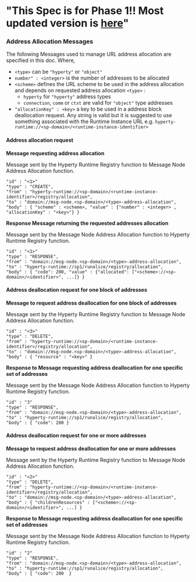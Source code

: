  "This Spec is for Phase 1!! Most updated version is [here](https://github.com/reTHINK-project/specs/tree/master/messages)" 
=============== 
### Address Allocation Messages

The following Messages used to manage URL address allocation are specified in this doc. Where,

-	`<type>` can be `"hyperty"` or `"object"`
-	`number" : <integer>` is the number of addresses to be allocated
-	`<scheme>` defines the URL scheme to be used in the address allocation and depends on requested address allocation `<type>` :
	-	`hyperty` for `"hyperty"` address types
	-	`connection`, `comm` or `ctxt` are valid for `"object"` type addresses
-	`"allocationKey" : <key>` a key to be used in a address block deallocation request. Any string is valid but it is suggested to use something associated with the Runtime Instance URL e.g. `hyperty-runtime://<sp-domain>/<runtime-instance-identifier>`

#### Address allocation request

**Message requesting address allocation**

Message sent by the Hyperty Runtime Registry function to Message Node Address Allocation function.

```
"id" : "<1>"
"type" : "CREATE",
"from" : "hyperty-runtime://<sp-domain>/<runtime-instance-identifier>/registry/allocation",
"to" : "domain://msg-node.<sp-domain>/<type>-address-allocation",
"body" : { "scheme" : <scheme>, "value" : {"number" : <integer> ,  "allocationKey" : "<key>"} }
```

**Response Message returning the requested addresses allocation**

Message sent by the Message Node Address Allocation function to Hyperty Runtime Registry function.

```
"id" : "<1>"
"type" : "RESPONSE",
"from" : "domain://msg-node.<sp-domain>/<type>-address-allocation",
"to" : "hyperty-runtime://sp1/runalice/registry/allocation",
"body" : { "code": 200, "value" : {"allocated": ["<scheme>://<sp-domain>/<identifier>", ...]} }
```

#### Address deallocation request for one block of addresses

**Message to request address deallocation for one block of addresses**

Message sent by the Hyperty Runtime Registry function to Message Node Address Allocation function.

```
"id" : "<3>"
"type" : "DELETE",
"from" : "hyperty-runtime://<sp-domain>/<runtime-instance-identifier>/registry/allocation",
"to" : "domain://msg-node.<sp-domain>/<type>-address-allocation",
"body" : { "resource" : "<key>" }
```

**Response to Message requesting address deallocation for one specific set of addresses**

Message sent by the Message Node Address Allocation function to Hyperty Runtime Registry function.

```
"id" : "3"
"type" : "RESPONSE",
"from" : "domain://msg-node.<sp-domain>/<type>-address-allocation",
"to" : "hyperty-runtime://sp1/runalice/registry/allocation",
"body" : { "code": 200 }
```

#### Address deallocation request for one or more addresses

**Message to request address deallocation for one or more addresses**

Message sent by the Hyperty Runtime Registry function to Message Node Address Allocation function.

```
"id" : "<2>"
"type" : "DELETE",
"from" : "hyperty-runtime://<sp-domain>/<runtime-instance-identifier>/registry/allocation",
"to" : "domain://msg-node.<sp-domain>/<type>-address-allocation",
"body" : { "childrenResources" : ["<scheme>://<sp-domain>/<identifier>", ...] }
```

**Response to Message requesting address deallocation for one specific set of addresses**

Message sent by the Message Node Address Allocation function to Hyperty Runtime Registry function.

```
"id" : "2"
"type" : "RESPONSE",
"from" : "domain://msg-node.<sp-domain>/<type>-address-allocation",
"to" : "hyperty-runtime://sp1/runalice/registry/allocation",
"body" : { "code": 200  }
```
